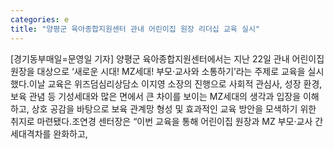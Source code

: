 ```yaml
---
categories: e
title: "양평군 육아종합지원센터 관내 어린이집 원장 리더십 교육 실시"
---
```

[경기동부매일=문영일 기자] 양평군 육아종합지원센터에서는 지난 22일 관내 어린이집 원장을 대상으로 ‘새로운 시대! MZ세대! 부모·교사와 소통하기’라는 주제로 교육을 실시했다.이날 교육은 위즈덤심리상담소 이지영 소장의 진행으로 사회적 관심사, 성장 환경, 보육 관념 등 기성세대와 많은 면에서 큰 차이를 보이는 MZ세대의 생각과 입장을 이해하고, 상호 공감을 바탕으로 보육 관계망 형성 및 효과적인 교육 방안을 모색하기 위한 취지로 마련됐다.조연경 센터장은 “이번 교육을 통해 어린이집 원장과 MZ 부모·교사 간 세대격차를 완화하고,